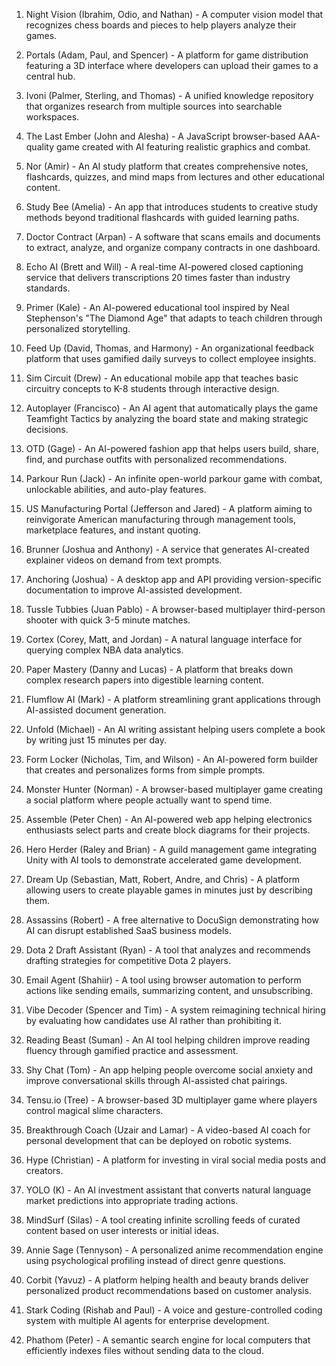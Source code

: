 1. Night Vision (Ibrahim, Odio, and Nathan) - A computer vision model that recognizes chess boards and pieces to help players analyze their games.

2. Portals (Adam, Paul, and Spencer) - A platform for game distribution featuring a 3D interface where developers can upload their games to a central hub.

3. Ivoni (Palmer, Sterling, and Thomas) - A unified knowledge repository that organizes research from multiple sources into searchable workspaces.

4. The Last Ember (John and Alesha) - A JavaScript browser-based AAA-quality game created with AI featuring realistic graphics and combat.

5. Nor (Amir) - An AI study platform that creates comprehensive notes, flashcards, quizzes, and mind maps from lectures and other educational content.

6. Study Bee (Amelia) - An app that introduces students to creative study methods beyond traditional flashcards with guided learning paths.

7. Doctor Contract (Arpan) - A software that scans emails and documents to extract, analyze, and organize company contracts in one dashboard.

8. Echo AI (Brett and Will) - A real-time AI-powered closed captioning service that delivers transcriptions 20 times faster than industry standards.

9. Primer (Kale) - An AI-powered educational tool inspired by Neal Stephenson's "The Diamond Age" that adapts to teach children through personalized storytelling.

10. Feed Up (David, Thomas, and Harmony) - An organizational feedback platform that uses gamified daily surveys to collect employee insights.

11. Sim Circuit (Drew) - An educational mobile app that teaches basic circuitry concepts to K-8 students through interactive design.

12. Autoplayer (Francisco) - An AI agent that automatically plays the game Teamfight Tactics by analyzing the board state and making strategic decisions.

13. OTD (Gage) - An AI-powered fashion app that helps users build, share, find, and purchase outfits with personalized recommendations.

14. Parkour Run (Jack) - An infinite open-world parkour game with combat, unlockable abilities, and auto-play features.

15. US Manufacturing Portal (Jefferson and Jared) - A platform aiming to reinvigorate American manufacturing through management tools, marketplace features, and instant quoting.

16. Brunner (Joshua and Anthony) - A service that generates AI-created explainer videos on demand from text prompts.

17. Anchoring (Joshua) - A desktop app and API providing version-specific documentation to improve AI-assisted development.

18. Tussle Tubbies (Juan Pablo) - A browser-based multiplayer third-person shooter with quick 3-5 minute matches.

19. Cortex (Corey, Matt, and Jordan) - A natural language interface for querying complex NBA data analytics.

20. Paper Mastery (Danny and Lucas) - A platform that breaks down complex research papers into digestible learning content.

21. Flumflow AI (Mark) - A platform streamlining grant applications through AI-assisted document generation.

22. Unfold (Michael) - An AI writing assistant helping users complete a book by writing just 15 minutes per day.

23. Form Locker (Nicholas, Tim, and Wilson) - An AI-powered form builder that creates and personalizes forms from simple prompts.

24. Monster Hunter (Norman) - A browser-based multiplayer game creating a social platform where people actually want to spend time.

25. Assemble (Peter Chen) - An AI-powered web app helping electronics enthusiasts select parts and create block diagrams for their projects.

26. Hero Herder (Raley and Brian) - A guild management game integrating Unity with AI tools to demonstrate accelerated game development.

27. Dream Up (Sebastian, Matt, Robert, Andre, and Chris) - A platform allowing users to create playable games in minutes just by describing them.

28. Assassins (Robert) - A free alternative to DocuSign demonstrating how AI can disrupt established SaaS business models.

29. Dota 2 Draft Assistant (Ryan) - A tool that analyzes and recommends drafting strategies for competitive Dota 2 players.

30. Email Agent (Shahiir) - A tool using browser automation to perform actions like sending emails, summarizing content, and unsubscribing.

31. Vibe Decoder (Spencer and Tim) - A system reimagining technical hiring by evaluating how candidates use AI rather than prohibiting it.

32. Reading Beast (Suman) - An AI tool helping children improve reading fluency through gamified practice and assessment.

33. Shy Chat (Tom) - An app helping people overcome social anxiety and improve conversational skills through AI-assisted chat pairings.

34. Tensu.io (Tree) - A browser-based 3D multiplayer game where players control magical slime characters.

35. Breakthrough Coach (Uzair and Lamar) - A video-based AI coach for personal development that can be deployed on robotic systems.

36. Hype (Christian) - A platform for investing in viral social media posts and creators.

37. YOLO (K) - An AI investment assistant that converts natural language market predictions into appropriate trading actions.

38. MindSurf (Silas) - A tool creating infinite scrolling feeds of curated content based on user interests or initial ideas.

39. Annie Sage (Tennyson) - A personalized anime recommendation engine using psychological profiling instead of direct genre questions.

40. Corbit (Yavuz) - A platform helping health and beauty brands deliver personalized product recommendations based on customer analysis.

41. Stark Coding (Rishab and Paul) - A voice and gesture-controlled coding system with multiple AI agents for enterprise development.

42. Phathom (Peter) - A semantic search engine for local computers that efficiently indexes files without sending data to the cloud.

